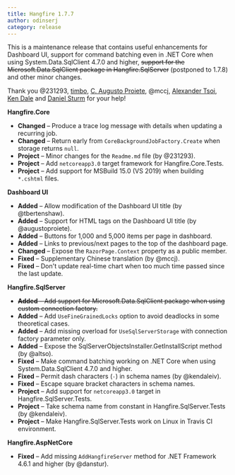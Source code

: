 ```yaml
---
title: Hangfire 1.7.7
author: odinserj
category: release
---
```


This is a maintenance release that contains useful enhancements for Dashboard UI, support for command batching even in .NET Core when using System.Data.SqlClient 4.7.0 and higher, ~~support for the Microsoft.Data.SqlClient package in Hangfire.SqlServer~~ (postponed to 1.7.8) and other minor changes.

Thank you @231293, [timbo](https://github.com/tbertenshaw), [C. Augusto Proiete](https://github.com/augustoproiete), @mccj, [Alexander Tsoi](https://github.com/altso), [Ken Dale](https://github.com/kendaleiv) and [Daniel Sturm](https://github.com/danstur) for your help!

**Hangfire.Core**

* **Changed** – Produce a trace log message with details when updating a recurring job.
* **Changed** – Return early from `CoreBackgroundJobFactory.Create` when storage returns `null`.
* **Project** – Minor changes for the `Readme.md` file (by @231293).
* **Project** – Add `netcoreapp3.0` target framework for Hangfire.Core.Tests.
* **Project** – Add support for MSBuild 15.0 (VS 2019) when building `*.cshtml` files.

**Dashboard UI**

* **Added** – Allow modification of the Dashboard UI title (by @tbertenshaw).
* **Added** – Support for HTML tags on the Dashboard UI title (by @augustoproiete).
* **Added** – Buttons for 1,000 and 5,000 items per page in dashboard.
* **Added** – Links to previous/next pages to the top of the dashboard page.
* **Changed** – Expose the `RazorPage.Context` property as a public member.
* **Fixed** – Supplementary Chinese translation (by @mccj).
* **Fixed** – Don't update real-time chart when too much time passed since the last update.

**Hangfire.SqlServer**

* ~~**Added** – Add support for Microsoft.Data.SqlClient package when using custom connection factory.~~
* **Added** – Add `UseFineGrainedLocks` option to avoid deadlocks in some theoretical cases.
* **Added** – Add missing overload for `UseSqlServerStorage` with connection factory parameter only.
* **Added** – Expose the SqlServerObjectsInstaller.GetInstallScript method (by @altso).
* **Fixed** – Make command batching working on .NET Core when using System.Data.SqlClient 4.7.0 and higher.
* **Fixed** – Permit dash characters (`-`) in schema names (by @kendaleiv).
* **Fixed** – Escape square bracket characters in schema names.
* **Project** – Add support for `netcoreapp3.0` target in Hangfire.SqlServer.Tests.
* **Project** – Take schema name from constant in Hangfire.SqlServer.Tests (by @kendaleiv).
* **Project** – Make Hangfire.SqlServer.Tests work on Linux in Travis CI environment.

**Hangfire.AspNetCore**

* **Fixed** – Add missing `AddHangfireServer` method for .NET Framework 4.6.1 and higher (by @danstur).
